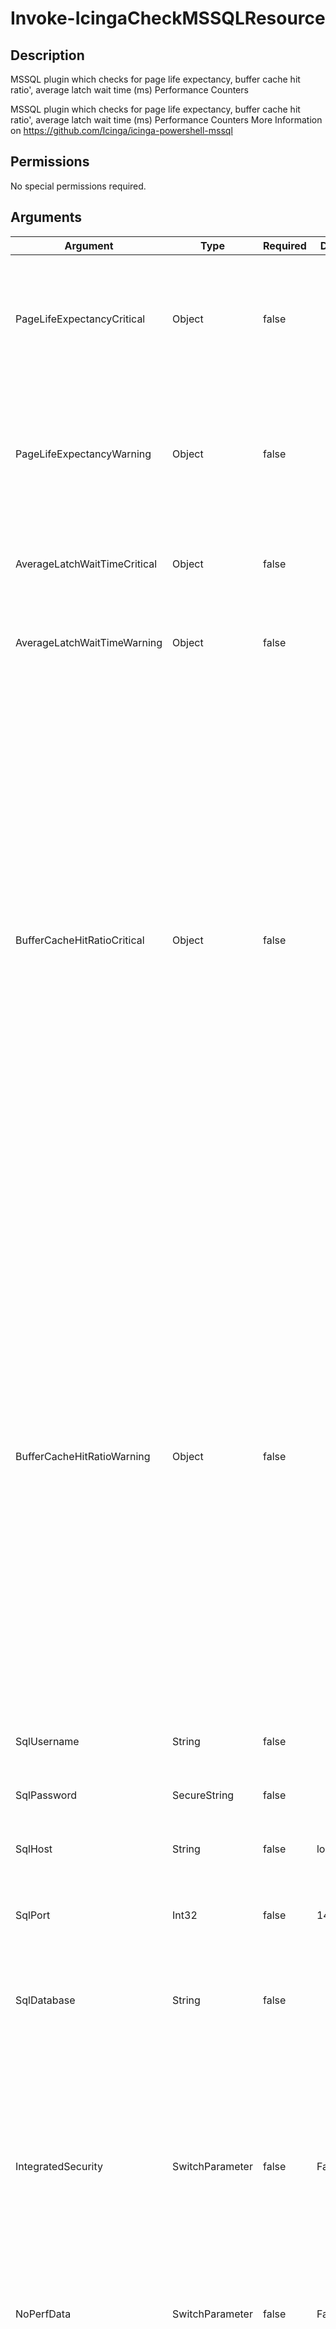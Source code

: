 
# Invoke-IcingaCheckMSSQLResource

## Description

MSSQL plugin which checks for page life expectancy, buffer cache hit ratio',
average latch wait time (ms) Performance Counters

MSSQL plugin which checks for page life expectancy, buffer cache hit ratio',
average latch wait time (ms) Performance Counters
More Information on https://github.com/Icinga/icinga-powershell-mssql

## Permissions

No special permissions required.

## Arguments

| Argument | Type | Required | Default | Description |
| ---      | ---  | ---      | ---     | ---         |
| PageLifeExpectancyCritical | Object | false |  | Critical threshold for the page life expectancy which indicates the number of seconds a page will stay in the buffer pool without references. |
| PageLifeExpectancyWarning | Object | false |  | Warning threshold for the page life expectancy which indicates the number of seconds a page will stay in the buffer pool without references. |
| AverageLatchWaitTimeCritical | Object | false |  | Critical threshold for the Average Latch Wait Time (ms) for latch requests that had to wait. |
| AverageLatchWaitTimeWarning | Object | false |  | Warning threshold for the Average Latch Wait Time (ms) for latch requests that had to wait. |
| BufferCacheHitRatioCritical | Object | false |  | Warning threshold for the Buffer cache hit ratio which Indicates the percentage of pages found in the buffer cache without having to read from disk. The ratio is the total number of cache hits divided by the total number of cache lookups over the last few thousand page accesses. After a long period of time, the ratio moves very little. Because reading from the cache is much less expensive than reading from disk, you want this ratio to be high. Generally, you can increase the buffer cache hit ratio by increasing the amount of memory available to SQL Server or by using the buffer pool extension feature. |
| BufferCacheHitRatioWarning | Object | false |  | Warning threshold for the Buffer cache hit ratio which Indicates the percentage of pages found in the buffer cache without having to read from disk. The ratio is the total number of cache hits divided by the total number of cache lookups over the last few thousand page accesses. After a long period of time, the ratio moves very little. Because reading from the cache is much less expensive than reading from disk, you want this ratio to be high. Generally, you can increase the buffer cache hit ratio by increasing the amount of memory available to SQL Server or by using the buffer pool extension feature. |
| SqlUsername | String | false |  | The username for connecting to the MSSQL database |
| SqlPassword | SecureString | false |  | The password for connecting to the MSSQL database as secure string |
| SqlHost | String | false | localhost | The IP address or FQDN to the MSSQL server to connect to |
| SqlPort | Int32 | false | 1433 | The port of the MSSQL server/instance to connect to with the provided credentials |
| SqlDatabase | String | false |  | The name of a specific database to connect to. Leave empty to connect "globally" |
| IntegratedSecurity | SwitchParameter | false | False | Allows this plugin to use the credentials of the current PowerShell session inherited by the user the PowerShell is running with. If this is set and the user the PowerShell is running with can access to the MSSQL database you will not require to provide username and password |
| NoPerfData | SwitchParameter | false | False | Disables the performance data output of this plugin |
| Verbosity | Int32 | false | 0 | Changes the behavior of the plugin output which check states are printed: 0 (default): Only service checks/packages with state not OK will be printed 1: Only services with not OK will be printed including OK checks of affected check packages including Package config 2: Everything will be printed regardless of the check state 3: Identical to Verbose 2, but prints in addition the check package configuration e.g (All must be [OK])e |
| ThresholdInterval | String |  |  | Change the value your defined threshold checks against from the current value to a collected time threshold of the Icinga for Windows daemon, as described [here](https://icinga.com/docs/icinga-for-windows/latest/doc/service/10-Register-Service-Checks/). An example for this argument would be 1m or 15m which will use the average of 1m or 15m for monitoring. |

## Examples

### Example Command 1

```powershell
Invoke-IcingaCheckMSSQLResource -SqlUsername 'username' -SqlPassword (ConvertTo-IcingaSecureString 'password') -SqlHost 'example.com';
```

### Example Output 1

```powershell
[OK] Check package "MSSQL Performance"
| 'buffer_cache_hit_ratio'=62;; 'page_life_expectancy'=300;; 'average_latch_wait_time_ms'=389839;;    
```

### Example Command 2

```powershell
Invoke-IcingaCheckMSSQLResource -IntegratedSecurity -SqlHost 'example.com';
```

### Example Output 2

```powershell
[OK] Check package "MSSQL Performance"
| 'buffer_cache_hit_ratio'=2;; 'page_life_expectancy'=300;; 'average_latch_wait_time_ms'=389839;;    
```
